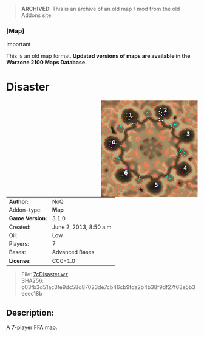 > **ARCHIVED**: This is an archive of an old map / mod from the old Addons site.

### [Map]

> [!IMPORTANT]
> This is an old map format. **Updated versions of maps are available in the Warzone 2100 Maps Database.**

# Disaster

<img src="./preview.jpg" align="right" />

| | |
| - | - |
| __Author:__ | NoQ |
| Addon-type: | __Map__ |
| __Game Version:__ | 3.1.0 |
| Created: | June 2, 2013, 8:50 a.m. |
| Oil: | Low |
| Players: | 7 |
| Bases: | Advanced Bases |
| __License:__ | CC0-1.0 |

> File: [7cDisaster.wz](https://github.com/Warzone2100/old-addons-site/raw/main/assets/212/7cDisaster.wz)  
> SHA256: c03fb3d51ac3fe9dc58d87023de7cb46cb9fda2b4b38f9df27f63e5b3eeec18b

## Description:

A 7-player FFA map. 

